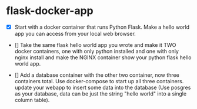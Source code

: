 # flask-docker-app
- [x] Start with a docker container that runs Python Flask. Make a hello world app you can access from your local web browser.

- [] Take the same flask hello world app you wrote and make it TWO docker containers, one with only python installed and one with only nginx install and make the NGINX container show your python flask hello world app.

- [] Add a database container with the other two container, now three containers total. Use docker-compose to start up all three containers. update your webapp to insert some data into the database (Use posgres as your database, data can be just the string "hello world" into a single column table). 